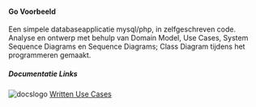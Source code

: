 #### Go Voorbeeld

Een simpele databaseapplicatie mysql/php, in zelfgeschreven code. Analyse en ontwerp met behulp van Domain Model, Use Cases, System Sequence Diagrams en Sequence Diagrams; Class Diagram tijdens het programmeren gemaakt. 


##### Documentatie Links
![docslogo] [Written Use Cases](https://docs.google.com/document/d/1n2wCHrbLhcmlHAOAURk6CUaTvyR5Gi757Cz96j9c1ws/edit?usp=sharing "google docs ") 



[docslogo]: http://www.iconsfind.com/wp-content/uploads/2014/02/20140211_52f9ba16c64f91.png

